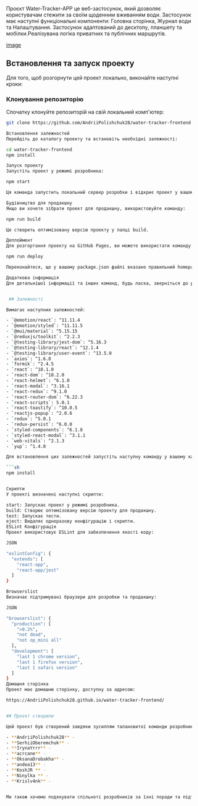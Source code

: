 Проєкт Water-Tracker-APP це веб-застосунок, який дозволяє користувачам стежити за своїм щоденним вживанням води.
Застосунок має наступні функціональні компоненти: Головна сторінка, Журнал води та Налаштування.
Застосунок адаптований до десктопу, планшету та мобілки.Реалізувана логіка приватних та публічних маршрутів.

[image](https://github.com/AndriiPolishchuk28/water-tracker-frontend/assets/136389095/00b6bf30-1cb7-4bb8-823c-a0673d3fc192)

## Встановлення та запуск проекту

Для того, щоб розгорнути цей проект локально, виконайте наступні кроки:

### Клонування репозиторію

Спочатку клонуйте репозиторій на свій локальний комп'ютер:

```sh
git clone https://github.com/AndriiPolishchuk28/water-tracker-frontend.git

Встановлення залежностей
Перейдіть до каталогу проекту та встановіть необхідні залежності:

cd water-tracker-frontend
npm install

Запуск проекту
Запустіть проект у режимі розробника:

npm start

Ця команда запустить локальний сервер розробки і відкриє проект у вашому браузері.

Будівництво для продакшну
Якщо ви хочете зібрати проект для продакшну, використовуйте команду:

npm run build

Це створить оптимізовану версію проекту у папці build.

Деплоймент
Для розгортання проекту на GitHub Pages, ви можете використати команду:

npm run deploy

Переконайтеся, що у вашому package.json файлі вказано правильний homepage.

Додаткова інформація
Для детальнішої інформації та інших команд, будь ласка, зверніться до розділу “scripts” у файлі package.json.


 ## Залежності

Вимагає наступних залежностей:

- `@emotion/react`: ^11.11.4
- `@emotion/styled`: ^11.11.5
- `@mui/material`: ^5.15.15
- `@reduxjs/toolkit`: ^2.2.3
- `@testing-library/jest-dom`: ^5.16.3
- `@testing-library/react`: ^12.1.4
- `@testing-library/user-event`: ^13.5.0
- `axios`: ^1.6.8
- `formik`: ^2.4.5
- `react`: ^18.1.0
- `react-dom`: ^18.2.0
- `react-helmet`: ^6.1.0
- `react-modal`: ^3.16.1
- `react-redux`: ^9.1.0
- `react-router-dom`: ^6.22.3
- `react-scripts`: 5.0.1
- `react-toastify`: ^10.0.5
- `reactjs-popup`: ^2.0.6
- `redux`: ^5.0.1
- `redux-persist`: ^6.0.0
- `styled-components`: ^6.1.8
- `styled-react-modal`: ^3.1.1
- `web-vitals`: ^2.1.3
- `yup`: ^1.4.0

Для встановлення цих залежностей запустіть наступну команду у вашому каталозі проекту:

```sh
npm install


Скрипти
У проекті визначені наступні скрипти:

start: Запускає проект у режимі розробника.
build: Створює оптимізовану версію проекту для продакшну.
test: Запускає тести.
eject: Видаляє одноразову конфігурацію і скрипти.
ESLint Конфігурація
Проект використовує ESLint для забезпечення якості коду:

JSON

"eslintConfig": {
  "extends": [
    "react-app",
    "react-app/jest"
  ]
}

Browserslist
Визначає підтримувані браузери для розробки та продакшну:

JSON

"browserslist": {
  "production": [
    ">0.2%",
    "not dead",
    "not op_mini all"
  ],
  "development": [
    "last 1 chrome version",
    "last 1 firefox version",
    "last 1 safari version"
  ]
}
Домашня сторінка
Проект має домашню сторінку, доступну за адресою:

https://AndriiPolishchuk28.github.io/water-tracker-frontend/


## Проєкт створили

Цей проєкт був створений завдяки зусиллям талановитої команди розробників. Кожен член команди вніс унікальний вклад у розробку та дизайн проекту.

- **AndriiPolishchuk28** - 
- **SerhiiOberemchuk** - 
- **IrynaYrrr** - 
- **acrcane** - 
- **OksanaDrobakha** -
- **andea13** -  
- **KoshJR ** - 
- **Ninylka ** - 
- **Krislv4nk** -


Ми також хочемо подякувати спільноті розробників за їхні поради та підтримку у створенні цього проекту.
